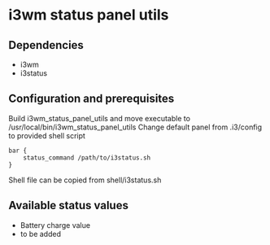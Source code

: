 # i3wm status panel utils

## Dependencies
- i3wm
- i3status

## Configuration and prerequisites
Build i3wm_status_panel_utils and move executable to /usr/local/bin/i3wm_status_panel_utils
Change default panel from .i3/config to provided shell script
```
bar {
    status_command /path/to/i3status.sh
}
```
Shell file can be copied from shell/i3status.sh

## Available status values
- Battery charge value
- to be added
